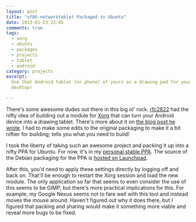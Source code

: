 ```yaml
---
layout: post
title: "xf86-networktablet Packaged in Ubuntu"
date: 2013-01-23 22:45
comments: true 
tags:
  - xorg
  - ubuntu
  - packages
  - projects
  - tablet
  - android
category: projects
excerpt:
  Use that Android tablet (or phone) of yours as a drawing pad for your Ubuntu
  desktop!

---
```


There's some awesome dudes out there in this big ol' rock. [rfc2822][] had the 
nifty idea of building out a module for [Xorg][] that can turn your Android
device into a drawing tablet. There's more about it on [the blog post he
wrote][blog_post]. I had to make some edits to the original packaging to make it
a bit niftier for building; tells you what you need to build!

I took the liberty of taking such an awesome project and packing it up into
a nifty PPA for Ubuntu. For now, it's in my [personal stable PPA][ppa]. The
source of the Debian packaging for the PPA is [hosted on Launchpad][lp].

After this, you'd need to apply these settings directly by logging off and
back on. That'll be enough to restart the Xorg session and load the new
module. The only application so far that seems to even consider the use
of this seems to be GIMP, but there's more practical implications for this. For
example, my Google Nexus seems not to fare well with this tool and instead 
moves the mouse around. Haven't figured out why it does there, but I figured
that packing and sharing would make it something more viable and reveal more
bugs to be fixed.

[rfc2822]: https://github.com/rfc2822
[xorg]: http://www.x.org/wiki/
[blog_post]: http://blog.dev001.net/post/40681591705/x-org-use-your-android-tablet-as-a-graphics-tablet
[ppa]: https://launchpad.net/~jackyalcine/+archive/stable
[lp]: https://code.launchpad.net/~jackyalcine/+junk/xf86-networktablet-debian
